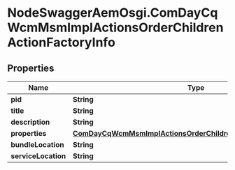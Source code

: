 # NodeSwaggerAemOsgi.ComDayCqWcmMsmImplActionsOrderChildrenActionFactoryInfo

## Properties

Name | Type | Description | Notes
------------ | ------------- | ------------- | -------------
**pid** | **String** |  | [optional] 
**title** | **String** |  | [optional] 
**description** | **String** |  | [optional] 
**properties** | [**ComDayCqWcmMsmImplActionsOrderChildrenActionFactoryProperties**](ComDayCqWcmMsmImplActionsOrderChildrenActionFactoryProperties.md) |  | [optional] 
**bundleLocation** | **String** |  | [optional] 
**serviceLocation** | **String** |  | [optional] 


